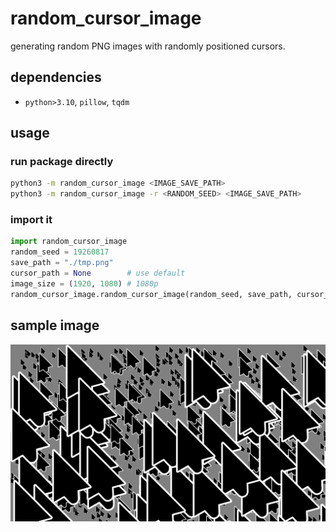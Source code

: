 # random_cursor_image
generating random PNG images with randomly positioned cursors.



## dependencies

- `python>3.10`, `pillow`, `tqdm`



## usage

### run package directly

```bash
python3 -m random_cursor_image <IMAGE_SAVE_PATH>
python3 -m random_cursor_image -r <RANDOM_SEED> <IMAGE_SAVE_PATH>
```

### import it

```python
import random_cursor_image
random_seed = 19260817
save_path = "./tmp.png"
cursor_path = None        # use default
image_size = (1920, 1080) # 1080p
random_cursor_image.random_cursor_image(random_seed, save_path, cursor_path, image_size)
```



## sample image

![](./sample_image.png)
